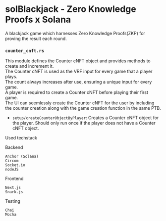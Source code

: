 # solBlackjack - Zero Knowledge Proofs x Solana


A blackjack game which harnesses Zero Knowledge Proofs(ZKP) for proving the result each round.

### `counter_cnft.rs`

This module defines the Counter cNFT object and provides methods to create and increment it.<br/>
The Counter cNFT is used as the VRF input for every game that a player plays.<br/>
The count always increases after use, ensuring a unique input for every game.<br/>
A player is required to create a Counter cNFT before playing their first game.<br/>
The UI can seemlessly create the Counter cNFT for the user by including the counter creation along with the game creation function in the same PTB.

- `setup/createCounterObjectByPlayer`: Creates a Counter cNFT object for the player. Should only run once if the player does not have a Counter cNFT object.

Used techstack

Backend

    Anchor (Solana)
    Circom
    Socket.io
    nodeJS

Frontend

    Next.js
    Snark.js

Testing

    Chai
    Mocha
